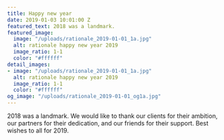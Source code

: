 ```yaml
---
title: Happy new year
date: 2019-01-03 10:01:00 Z
featured_text: 2018 was a landmark.
featured_image:
  image: "/uploads/rationale_2019-01-01_1a.jpg"
  alt: rationale happy new year 2019
  image_ratio: 1-1
  color: "#ffffff"
detail_images:
- image: "/uploads/rationale_2019-01-01_1a.jpg"
  alt: rationale happy new year 2019
  image_ratio: 1-1
  color: "#ffffff"
og_image: "/uploads/rationale_2019-01-01_og1a.jpg"
---
```


2018 was a landmark. We would like to thank our clients for their ambition, our partners for their dedication, and our friends for their support. Best wishes to all for 2019.
